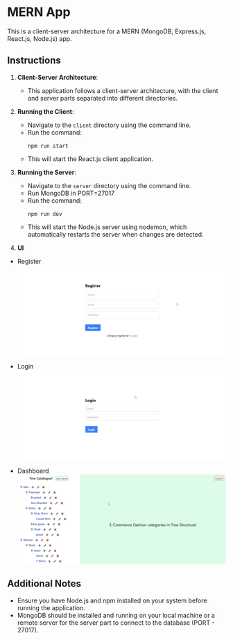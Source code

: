 # MERN App

This is a client-server architecture for a MERN (MongoDB, Express.js, React.js, Node.js) app.

## Instructions

1. **Client-Server Architecture**: 
   - This application follows a client-server architecture, with the client and server parts separated into different directories.

2. **Running the Client**:
   - Navigate to the `client` directory using the command line.
   - Run the command:
     ```
     npm run start
     ```
   - This will start the React.js client application.

3. **Running the Server**:
   - Navigate to the `server` directory using the command line.
   - Run MongoDB in PORT=27017
   - Run the command:
     ```
     npm run dev
     ```
   - This will start the Node.js server using nodemon, which automatically restarts the server when changes are detected.

4. **UI**
- Register
![alt text](image-2.png)

- Login
![alt text](image-1.png)

- Dashboard
![alt text](image.png)


## Additional Notes

- Ensure you have Node.js and npm installed on your system before running the application.
- MongoDB should be installed and running on your local machine or a remote server for the server part to connect to the database (PORT - 27017).

